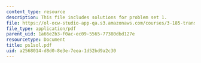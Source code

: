 ```yaml
---
content_type: resource
description: This file includes solutions for problem set 1.
file: https://ol-ocw-studio-app-qa.s3.amazonaws.com/courses/3-185-transport-phenomena-in-materials-engineering-fall-2003/a2568014d8d08e3e7eea1d52bd9a2c30_ps1sol.pdf
file_type: application/pdf
parent_uid: 1a66e2b3-f0ac-ec09-5565-77380dbd127e
resourcetype: Document
title: ps1sol.pdf
uid: a2568014-d8d0-8e3e-7eea-1d52bd9a2c30
---
```

